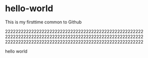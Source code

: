 # hello-world
This is my firsttime common to Github

22222222222222222222222222222222222222222222222222222
22222222222222222222222222222222222222222222222222222
22222222222222222222222222222222222222222222222222222

hello world
